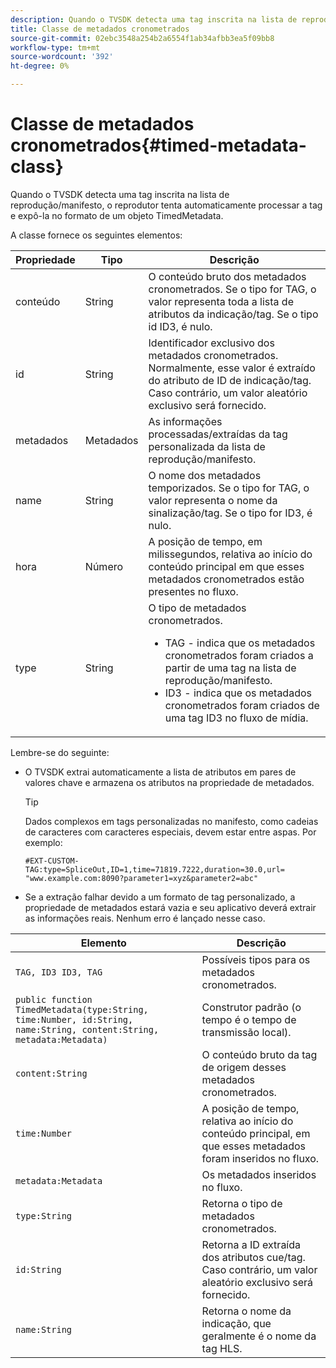 ```yaml
---
description: Quando o TVSDK detecta uma tag inscrita na lista de reprodução/manifesto, o reprodutor tenta automaticamente processar a tag e expô-la no formato de um objeto TimedMetadata.
title: Classe de metadados cronometrados
source-git-commit: 02ebc3548a254b2a6554f1ab34afbb3ea5f09bb8
workflow-type: tm+mt
source-wordcount: '392'
ht-degree: 0%

---
```


# Classe de metadados cronometrados{#timed-metadata-class}

Quando o TVSDK detecta uma tag inscrita na lista de reprodução/manifesto, o reprodutor tenta automaticamente processar a tag e expô-la no formato de um objeto TimedMetadata.

A classe fornece os seguintes elementos:

<table id="table_FFC56AC5B1E04DA99C9309C0223ABA90"> 
 <thead> 
  <tr> 
   <th colname="col1" class="entry"> Propriedade </th> 
   <th colname="col02" class="entry"> Tipo </th> 
   <th colname="col2" class="entry"> Descrição </th> 
  </tr>
 </thead>
 <tbody> 
  <tr> 
   <td colname="col1"><span class="codeph"> conteúdo</span> </td> 
   <td colname="col02"> String </td> 
   <td colname="col2"> O conteúdo bruto dos metadados cronometrados. Se o tipo for TAG, o valor representa toda a lista de atributos da indicação/tag. Se o tipo id ID3, é nulo. </td> 
  </tr> 
  <tr> 
   <td colname="col1"><span class="codeph"> id</span> </td> 
   <td colname="col02"> String </td> 
   <td colname="col2"> Identificador exclusivo dos metadados cronometrados. Normalmente, esse valor é extraído do atributo de ID de indicação/tag. Caso contrário, um valor aleatório exclusivo será fornecido. </td> 
  </tr> 
  <tr> 
   <td colname="col1"><span class="codeph"> metadados</span> </td> 
   <td colname="col02"> Metadados </td> 
   <td colname="col2"> As informações processadas/extraídas da tag personalizada da lista de reprodução/manifesto. </td> 
  </tr> 
  <tr> 
   <td colname="col1"><span class="codeph"> name</span> </td> 
   <td colname="col02"> String </td> 
   <td colname="col2">O nome dos metadados temporizados. Se o tipo for <span class="codeph"> TAG</span>, o valor representa o nome da sinalização/tag. Se o tipo for <span class="codeph"> ID3</span>, é nulo. </td> 
  </tr> 
  <tr> 
   <td colname="col1"><span class="codeph"> hora</span> </td> 
   <td colname="col02"> Número </td> 
   <td colname="col2"> A posição de tempo, em milissegundos, relativa ao início do conteúdo principal em que esses metadados cronometrados estão presentes no fluxo. </td> 
  </tr> 
  <tr> 
   <td colname="col1"><span class="codeph"> type</span> </td> 
   <td colname="col02"> String </td> 
   <td colname="col2">O tipo de metadados cronometrados. 
    <ul id="ul_70FBFB33E9F846D8B38592560CCE9560"> 
     <li id="li_739D30561BFB4D9B97DF212E4880BA2C">TAG - indica que os metadados cronometrados foram criados a partir de uma tag na lista de reprodução/manifesto. </li> 
     <li id="li_E785E1DEF1CC4D9DBE7764E5D05EFAFC">ID3 - indica que os metadados cronometrados foram criados de uma tag ID3 no fluxo de mídia. </li> 
    </ul> </td> 
  </tr> 
 </tbody> 
</table>

<!--<a id="section_737CC47997F74F80A3C5C6171ADE120E"></a>-->

Lembre-se do seguinte:

* O TVSDK extrai automaticamente a lista de atributos em pares de valores chave e armazena os atributos na propriedade de metadados.

  >[!TIP]
  >
  >Dados complexos em tags personalizadas no manifesto, como cadeias de caracteres com caracteres especiais, devem estar entre aspas. Por exemplo:
  >
  >```
  >#EXT-CUSTOM-TAG:type=SpliceOut,ID=1,time=71819.7222,duration=30.0,url=
  >"www.example.com:8090?parameter1=xyz&parameter2=abc"
  >```
  >

* Se a extração falhar devido a um formato de tag personalizado, a propriedade de metadados estará vazia e seu aplicativo deverá extrair as informações reais. Nenhum erro é lançado nesse caso.

| Elemento | Descrição |
|---|---|
| `TAG, ID3 ID3, TAG` | Possíveis tipos para os metadados cronometrados. |
| `public function TimedMetadata(type:String, time:Number, id:String, name:String, content:String, metadata:Metadata)` | Construtor padrão (o tempo é o tempo de transmissão local). |
| `content:String` | O conteúdo bruto da tag de origem desses metadados cronometrados. |
| `time:Number` | A posição de tempo, relativa ao início do conteúdo principal, em que esses metadados foram inseridos no fluxo. |
| `metadata:Metadata` | Os metadados inseridos no fluxo. |
| `type:String` | Retorna o tipo de metadados cronometrados. |
| `id:String` | Retorna a ID extraída dos atributos cue/tag. Caso contrário, um valor aleatório exclusivo será fornecido. |
| `name:String` | Retorna o nome da indicação, que geralmente é o nome da tag HLS. |
